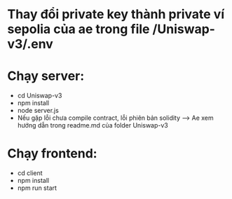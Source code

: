 # Thay đổi private key thành private ví sepolia của ae trong file /Uniswap-v3/.env
# Chạy server:
- cd Uniswap-v3
- npm install
- node server.js
- Nếu gặp lỗi chưa compile contract, lỗi phiên bản solidity --> Ae xem hướng dẫn trong readme.md của folder Uniswap-v3
# Chạy frontend:
- cd client
- npm install
- npm run start
